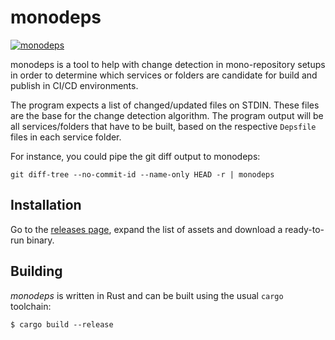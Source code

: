 # monodeps

[![monodeps](https://github.com/kongo2002/monodeps/actions/workflows/build.yml/badge.svg)][actions]

monodeps is a tool to help with change detection in mono-repository setups in
order to determine which services or folders are candidate for build and publish
in CI/CD environments.

The program expects a list of changed/updated files on STDIN. These files are
the base for the change detection algorithm. The program output will be all
services/folders that have to be built, based on the respective `Depsfile` files
in each service folder.

For instance, you could pipe the git diff output to monodeps:

```console
git diff-tree --no-commit-id --name-only HEAD -r | monodeps
```


## Installation

Go to the [releases page][releases], expand the list of assets and download a
ready-to-run binary.


## Building

*monodeps* is written in Rust and can be built using the usual `cargo`
toolchain:

```console
$ cargo build --release
```


[actions]: https://github.com/kongo2002/monodeps/actions/
[releases]: https://github.com/kongo2002/monodeps/releases/
